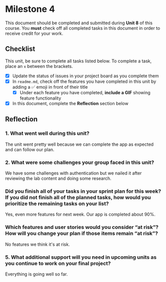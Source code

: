 # Milestone 4

This document should be completed and submitted during **Unit 8** of this course. You **must** check off all completed tasks in this document in order to receive credit for your work.

## Checklist

This unit, be sure to complete all tasks listed below. To complete a task, place an `x` between the brackets.

- [x] Update the status of issues in your project board as you complete them
- [x] In `readme.md`, check off the features you have completed in this unit by adding a ✅ emoji in front of their title
  - [x] Under each feature you have completed, **include a GIF** showing feature functionality
- [x] In this document, complete the **Reflection** section below

## Reflection

### 1. What went well during this unit?

The unit went pretty well because we can complete the app as expected and can follow our plan.

### 2. What were some challenges your group faced in this unit?

We have some challenges with authentication but we nailed it after reviewing the lab content and doing some research.

### Did you finish all of your tasks in your sprint plan for this week? If you did not finish all of the planned tasks, how would you prioritize the remaining tasks on your list?

Yes, even more features for next week. Our app is completed about 90%.

### Which features and user stories would you consider “at risk”? How will you change your plan if those items remain “at risk”?

No features we think it's at risk.

### 5. What additional support will you need in upcoming units as you continue to work on your final project?

Everything is going well so far.
